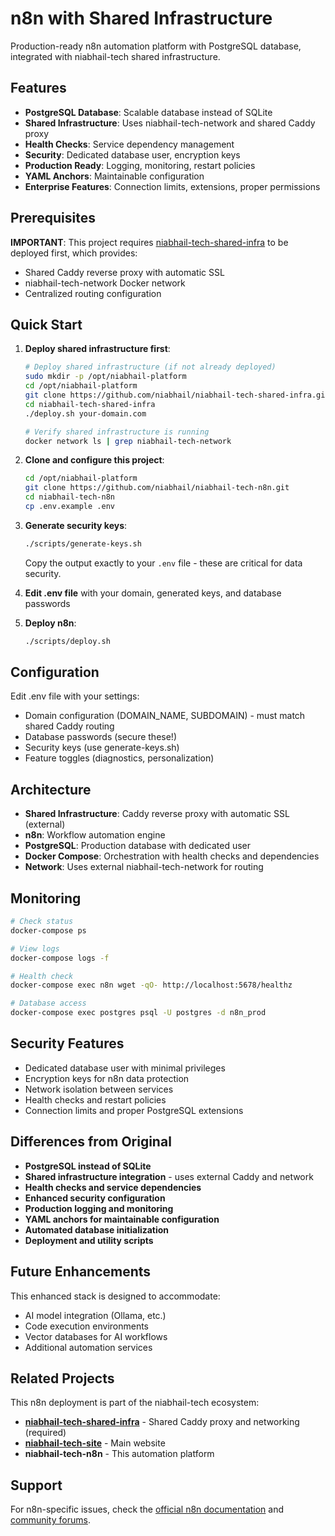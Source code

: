 # n8n with Shared Infrastructure

Production-ready n8n automation platform with PostgreSQL database, integrated with niabhail-tech shared infrastructure.

## Features

- **PostgreSQL Database**: Scalable database instead of SQLite
- **Shared Infrastructure**: Uses niabhail-tech-network and shared Caddy proxy
- **Health Checks**: Service dependency management
- **Security**: Dedicated database user, encryption keys
- **Production Ready**: Logging, monitoring, restart policies
- **YAML Anchors**: Maintainable configuration
- **Enterprise Features**: Connection limits, extensions, proper permissions

## Prerequisites

**IMPORTANT**: This project requires [niabhail-tech-shared-infra](https://github.com/niabhail/niabhail-tech-shared-infra) to be deployed first, which provides:
- Shared Caddy reverse proxy with automatic SSL
- niabhail-tech-network Docker network  
- Centralized routing configuration

## Quick Start

1. **Deploy shared infrastructure first**:
   ```bash
   # Deploy shared infrastructure (if not already deployed)
   sudo mkdir -p /opt/niabhail-platform
   cd /opt/niabhail-platform
   git clone https://github.com/niabhail/niabhail-tech-shared-infra.git
   cd niabhail-tech-shared-infra
   ./deploy.sh your-domain.com
   
   # Verify shared infrastructure is running
   docker network ls | grep niabhail-tech-network
   ```

2. **Clone and configure this project**:
   ```bash
   cd /opt/niabhail-platform
   git clone https://github.com/niabhail/niabhail-tech-n8n.git
   cd niabhail-tech-n8n
   cp .env.example .env
   ```

3. **Generate security keys**:
    ```bash
    ./scripts/generate-keys.sh
    ```
    Copy the output exactly to your `.env` file - these are critical for data security.

4. **Edit .env file** with your domain, generated keys, and database passwords

5. **Deploy n8n**:
    ```bash
    ./scripts/deploy.sh
    ```

## Configuration
Edit .env file with your settings:

- Domain configuration (DOMAIN_NAME, SUBDOMAIN) - must match shared Caddy routing
- Database passwords (secure these!)
- Security keys (use generate-keys.sh)
- Feature toggles (diagnostics, personalization)

## Architecture

- **Shared Infrastructure**: Caddy reverse proxy with automatic SSL (external)
- **n8n**: Workflow automation engine
- **PostgreSQL**: Production database with dedicated user
- **Docker Compose**: Orchestration with health checks and dependencies
- **Network**: Uses external niabhail-tech-network for routing

## Monitoring
```bash
# Check status
docker-compose ps

# View logs
docker-compose logs -f

# Health check
docker-compose exec n8n wget -qO- http://localhost:5678/healthz

# Database access
docker-compose exec postgres psql -U postgres -d n8n_prod
```

## Security Features

- Dedicated database user with minimal privileges
- Encryption keys for n8n data protection
- Network isolation between services
- Health checks and restart policies
- Connection limits and proper PostgreSQL extensions

## Differences from Original

- **PostgreSQL instead of SQLite**
- **Shared infrastructure integration** - uses external Caddy and network
- **Health checks and service dependencies**
- **Enhanced security configuration**
- **Production logging and monitoring**
- **YAML anchors for maintainable configuration**
- **Automated database initialization**
- **Deployment and utility scripts**

## Future Enhancements
This enhanced stack is designed to accommodate:

- AI model integration (Ollama, etc.)
- Code execution environments
- Vector databases for AI workflows
- Additional automation services

## Related Projects

This n8n deployment is part of the niabhail-tech ecosystem:

- **[niabhail-tech-shared-infra](https://github.com/niabhail/niabhail-tech-shared-infra)** - Shared Caddy proxy and networking (required)
- **[niabhail-tech-site](https://github.com/niabhail/niabhail-tech-site)** - Main website
- **niabhail-tech-n8n** - This automation platform

## Support

For n8n-specific issues, check the [official n8n documentation](https://docs.n8n.io/) and [community forums](https://community.n8n.io/).